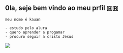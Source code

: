 ## 0la, seje bem vindo ao meu prfil 🇧🇷

    meu nome é kauan

    - estudo pelo alura
    - quero aprender a progamar
    - procuro seguir a cristo Jesus


  ![](https://media1.tenor.com/m/_DJ1XdH6aHgAAAAC/jesus.gif)
